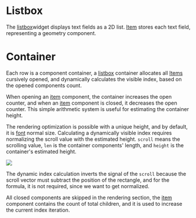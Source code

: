 # Listbox

The [listbox](listbox)widget displays text fields as a 2D list. [Item](/ekg-docs/item) stores each text field, representing a geometry component.

# Container

Each row is a component container, a [listbox](listbox) container allocates all [Items](ekg-docs/item) cursively opened, and dynamically calculates the visible index, based on the opened components count.

When opening an [item](ekg-docs/item) component, the container increases the open counter, and when an [item](ekg-docs/item) component is closed, it decreases the open counter. This simple arithmetic system is useful for estimating the container height.

The rendering optimization is possible with a unique height, and by default, it is [font](ekg-docs/font) normal size. Calculating a dynamically visible index requires normalizing the scroll value with the estimated height. `scroll` means the scrolling value, `len` is the container components' length, and `height` is the container's estimated height.

![](https://cdn.discordapp.com/attachments/1064693858245546045/1170436090063228939/848372603294974024.png?ex=6559088d&is=6546938d&hm=ecdad3b26c03adcd8c8242fb44d9be96cc461356831cfa59a7038cb73696def1&)

The dynamic index calculation inverts the signal of the `scroll` because the scroll vector must subtract the position of the rectangle, and for the formula, it is not required, since we want to get normalized.

All closed components are skipped in the rendering section, the [item](item) component contains the count of total children, and it is used to increase the current index iteration.


